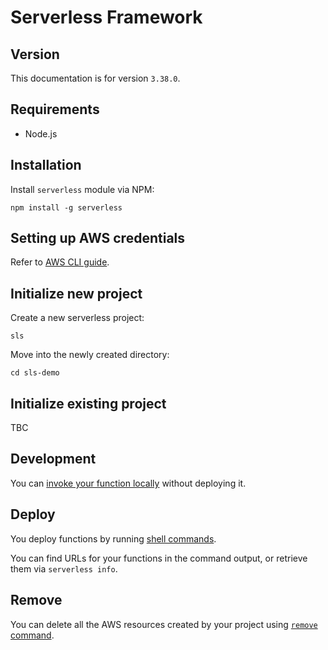 # Serverless Framework

## Version

This documentation is for version `3.38.0`.

## Requirements

- Node.js


## Installation

Install `serverless` module via NPM:

```shell
npm install -g serverless
```


## Setting up AWS credentials

Refer to [AWS CLI guide](./aws/cli.md#configure).


## Initialize new project

Create a new serverless project:
```shell
sls
```

Move into the newly created directory:
```shell
cd sls-demo
```

## Initialize existing project

TBC


## Development

You can [invoke your function locally](./serverless/commands.md#invoke) without deploying it.


## Deploy

You deploy functions by running [shell commands](./serverless/commands.md#deploy).

You can find URLs for your functions in the command output, or retrieve them via `serverless info`.


## Remove

You can delete all the AWS resources created by your project using [`remove` command](./serverless/commands.md#remove).